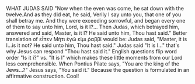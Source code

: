 WHAT JUDAS SAID
"Now when the even was come, he sat down with the twelve.And as they did eat, he said, Verily I say unto you, that one of you shall betray me. And they were exceeding sorrowful, and began every one of them to say unto him, Lord, is it I?...
Then Judas, which betrayed him, answered and said, Master, is it I? He said unto him, Thou hast said."
Better translation of εἶπεν Μήτι ἐγώ εἰμι ῥαββί would be:
Judas said, "Master, it is I...is it not?
He said unto him, Thou hast said."
Judas said "It is I..." that's why Jesus can respond "Thou hast said it."
English questions flip word order "Is it i?" vs. "It is I" which makes  these little moments from our Lord less comprehensible. When Pontius Pilate says, "You are the king of the Jews...?" Jesus says, "You said it." Because the question is formulated in an affirmative  construction.
Cool!
